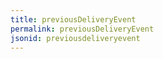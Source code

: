 ```yaml
---
title: previousDeliveryEvent
permalink: previousDeliveryEvent
jsonid: previousdeliveryevent
---
```

